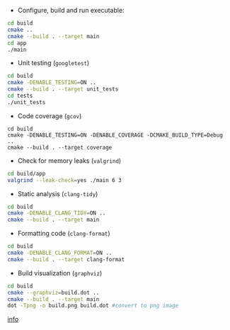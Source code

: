 - Configure, build and run executable:

```bash
cd build
cmake ..
cmake --build . --target main
cd app
./main
```

- Unit testing (`googletest`)

```bash
cd build 
cmake -DENABLE_TESTING=ON ..
cmake --build . --target unit_tests
cd tests
./unit_tests
```

- Code coverage (`gcov`)

```
cd build
cmake -DENABLE_TESTING=ON -DENABLE_COVERAGE -DCMAKE_BUILD_TYPE=Debug ..
cmake --build . --target coverage
```

- Check for memory leaks (`valgrind`)

```bash
cd build/app
valgrind --leak-check=yes ./main 6 3
```

- Static analysis (`clang-tidy`)

```bash
cd build
cmake -DENABLE_CLANG_TIDY=ON ..
cmake --build . --target main
```

- Formatting code (`clang-format`)

```bash
cd build
cmake -DENABLE_CLANG_FORMAT=ON ..
cmake --build . --target clang-format
```

- Build visualization (`graphviz`)

```bash
cd build
cmake --graphviz=build.dot ..
cmake --build . --target main
dot -Tpng -o build.png build.dot #convert to png image
```

[info](https://cmake.org/cmake/help/latest/module/CMakeGraphVizOptions.html)